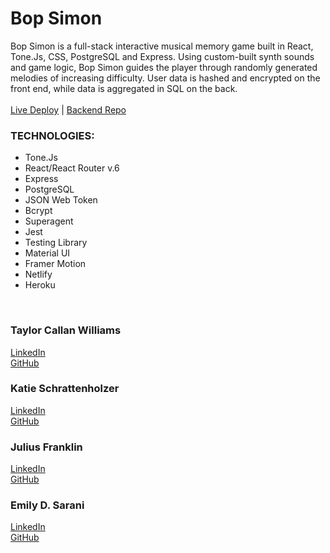 # Bop Simon
Bop Simon is a full-stack interactive musical memory game built in React, Tone.Js, CSS, PostgreSQL and Express. Using custom-built synth sounds and game logic, Bop Simon guides the player through randomly generated melodies of increasing difficulty. User data is hashed and encrypted on the front end, while data is aggregated in SQL on the back. 
<br><br>
[Live Deploy](https://bop-simon-prod.netlify.app) | [Backend Repo](https://github.com/bop-simon/bop-simon-backend)
<br>
### TECHNOLOGIES:
* Tone.Js
* React/React Router v.6
* Express
* PostgreSQL
* JSON Web Token
* Bcrypt
* Superagent 
* Jest
* Testing Library
* Material UI
* Framer Motion
* Netlify
* Heroku
<br>

### Taylor Callan Williams
[LinkedIn](https://www.linkedin.com/in/taylor-c-williams/)
<br>
[GitHub](https://github.com/taylor-c-williams)

### Katie Schrattenholzer
[LinkedIn](https://www.linkedin.com/in/k-schrattenholzer/)
<br>
[GitHub](https://github.com/k-schrattenholzer)

### Julius Franklin
[LinkedIn](https://www.linkedin.com/in/juliusfranklin88/)
<br>
[GitHub](https://github.com/coding-neophyte)

### Emily D. Sarani
[LinkedIn](https://www.linkedin.com/in/emily-sarani/)
<br>
[GitHub](https://github.com/EmilyDSarani)
